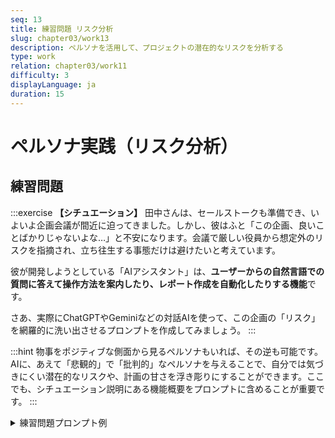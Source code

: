 ```yaml
---
seq: 13
title: 練習問題 リスク分析
slug: chapter03/work13
description: ペルソナを活用して、プロジェクトの潜在的なリスクを分析する
type: work
relation: chapter03/work11
difficulty: 3
displayLanguage: ja
duration: 15
---
```


# ペルソナ実践（リスク分析）

## 練習問題

:::exercise
**【シチュエーション】**
田中さんは、セールストークも準備でき、いよいよ企画会議が間近に迫ってきました。しかし、彼はふと「この企画、良いことばかりじゃないよな…」と不安になります。会議で厳しい役員から想定外のリスクを指摘され、立ち往生する事態だけは避けたいと考えています。

彼が開発しようとしている「AIアシスタント」は、**ユーザーからの自然言語での質問に答えて操作方法を案内したり、レポート作成を自動化したりする機能**です。

さあ、実際にChatGPTやGeminiなどの対話AIを使って、この企画の「リスク」を網羅的に洗い出させるプロンプトを作成してみましょう。
:::

:::hint
物事をポジティブな側面から見るペルソナもいれば、その逆も可能です。AIに、あえて「悲観的」で「批判的」なペルソナを与えることで、自分では気づきにくい潜在的なリスクや、計画の甘さを浮き彫りにすることができます。ここでも、シチュエーション説明にある機能概要をプロンプトに含めることが重要です。
:::

<details>
<summary>練習問題プロンプト例</summary>
```
あなたは、常に最悪の事態を想定する、非常に優秀で悲観的なリスク管理の専門家です。
現在、我々が企画している新機能「AIアシスタント」について、考えられるビジネス上のリスクを、厳しい視点から3つ指摘してください。

# 新機能「AIアシスタント」の概要
- ユーザーが自然言語で質問すると、アプリケーションの操作方法や最適な機能などを対話形式で教えてくれる。
- 複雑なレポート作成なども、AIに指示するだけで自動で実行してくれる。
```

### AI回答出力例
（AIによる回答のイメージ）
```
リスク管理の観点から、この「AIアシスタント」企画に潜む重大なリスクを3点指摘します。楽観的な見通しは今すぐ捨ててください。

1.  **【誤情報による信用の失墜リスク】**: AIアシスタントが誤った操作方法を教えたり、間違ったデータでレポートを作成したりした場合、顧客の業務に深刻な損害を与える可能性があります。たった一度のミスが、我々が長年かけて築き上げてきた製品への信頼を根底から覆すことになるでしょう。

2.  **【コスト増大による収益圧迫リスク】**: AIの運用には、高価なAPI利用料や高性能なサーバー維持費が継続的に発生します。もし有料プランへの移行が想定通りに進まなかった場合、この機能は収益を生まない「金食い虫」となり、会社全体の利益を圧迫するだけの存在になりかねません。

3.  **【顧客サポートの崩壊リスク】**: 「AIが何でも答えてくれる」と顧客が過度に期待した場合、AIが解決できない複雑な問題が、これまで以上にサポート窓口に殺到する可能性があります。結果として、サポート部門は疲弊し、本当に重要な顧客への対応が遅れ、顧客満足度が逆に低下するという最悪の事態も想定すべきです。
```
</details>

